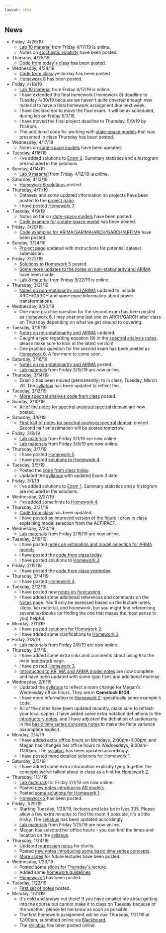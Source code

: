 ```yaml
---
layout: atsa
---
```


News
-------
* Friday, 4/26/19
   - [Lab 10 material](https://github.com/maryclare/atsa/tree/master/content/labs/lab10) from Friday 4/17/19 is online.
   - Notes on [stochastic volatility](https://maryclare.github.io/atsa/content/notes/notes_10.pdf) have been posted.
* Thursday, 4/25/19
  - [Code from today's class](https://maryclare.github.io/atsa/content/code/code_11.R) has been posted.
* Wednesday, 4/24/19
  - [Code from class](https://maryclare.github.io/atsa/content/code/code_10.R) yesterday has been posted.
  - [Homework 8](https://maryclare.github.io/atsa/content/homework/hw_8.pdf) has been posted.
* Friday, 4/18/19
  - [Lab 10 material](https://github.com/maryclare/atsa/tree/master/content/labs/lab10) from Friday 4/17/19 is online.
  - I have extended the final homework (Homework 8) deadline to Tuesday 4/30/19 because we haven't quite covered enough new material to have a final homework assisgment due next week.
  - I have decided *not* to move the final exam. It will be as scheduled, during lab on Friday 5/3/19.
  - I have moved the final project deadline to Thursday, 5/9/19 by 11:59pm.
  - The additional code for working with [state-space models](https://maryclare.github.io/atsa/code/code_9.R) that was presented in class Thursday has been posted.
* Wednesday, 4/17/19
  - Notes on [state-space models](https://maryclare.github.io/atsa/content/notes/notes_9.pdf) have been updated.
* Tuesday, 4/16/19
   - I've added solutions to [Exam 2](https://maryclare.github.io/atsa/content/exams/ex_2_sol.pdf). Summary statistics and a histogram are included in the solutions.
* Sunday, 4/14/19
  - [Lab 9 material](https://github.com/maryclare/atsa/tree/master/content/labs/lab9) from Friday 4/12/19 is online.
* Saturday, 4/13/19
  - [Homework 6 solutions](https://maryclare.github.io/atsa/content/homework/hw_6_sol.pdf) posted.
* Thursday, 4/11/19
  - Datasets and some updated information on projects have been posted to the [project page](https://maryclare.github.io/atsa/project.html).
  - I have posted [Homework 7](https://maryclare.github.io/atsa/content/homework/hw_7.pdf).
* Tuesday, 4/9/19
  - Notes so far on [state-space models](https://maryclare.github.io/atsa/content/notes/notes_9.pdf) have been posted.
  - [Code example for a state-space model](https://maryclare.github.io/atsa/code/code_8.R) has been posted.
* Friday, 3/29/19
  - [Code examples for ARIMA/SARIMA/ARCH/GARCH/ARFIMA](https://maryclare.github.io/atsa/notes.html) have been posted.
* Sunday, 3/24/19
  - [Project page](https://maryclare.github.io/atsa/project.html) updated with instructions for potential dataset submission.
* Friday, 3/22/19
  - [Solutions to Homework 5](https://maryclare.github.io/atsa/content/homework/hw_5_sol.pdf) posted.
  - [Some more updates to the notes on non-stationarity and ARIMA](https://maryclare.github.io/atsa/content/notes/notes_7.pdf) have been made.
  - [Lab 8 material](https://github.com/maryclare/atsa/tree/master/content/labs/lab8) from Friday 3/22/19 is online.
* Thursday, 3/21/19
  - [Notes on non-stationarity and ARIMA](https://maryclare.github.io/atsa/content/notes/notes_7.pdf) updated to include ARCH/GARCH and some more information about power transformations.
* Wednesday, 3/20/19
  - One more practice question for the second exam has been posted as [Homework 6](https://maryclare.github.io/atsa/content/homework/hw_6.pdf). I may post one last one on ARCH/GARCH after class on Thursday depending on what we get around to covering.
* Tuesday, 3/19/19
  - [Notes on non-stationarity and ARIMA](https://maryclare.github.io/atsa/content/notes/notes_7.pdf) updated.
  - Caught a typo regarding equation (9) in the [spectral analysis notes](https://maryclare.github.io/atsa/content/notes/notes_6.pdf), please make sure to look at the latest version!
  - One practice question for the second exam has been posted as [Homework 6](https://maryclare.github.io/atsa/content/homework/hw_6.pdf). A few more to come soon.
* Saturday, 3/16/19
  - [Notes on non-stationarity and ARIMA](https://maryclare.github.io/atsa/content/notes/notes_7.pdf)  posted. 
  - [Lab materials](https://github.com/maryclare/atsa/tree/master/content/labs/lab7) from Friday 3/15/19 are now online.
* Thursday, 3/14/19
  - Exam 2 has been moved (permanently) to in class, Tuesday, March 26. The [syllabus](https://maryclare.github.io/atsa/content/syllabus.pdf)  has been updated to reflect this.
* Tuesday, 3/12/19
  - [More spectral analysis code from class](https://maryclare.github.io/atsa/content/code/code_3.R) posted. 
* Sunday, 3/10/19
  - [All of the notes for spectral analysis/spectral domain](https://maryclare.github.io/atsa/content/notes/notes_6.pdf) are now posted. 
* Saturday, 3/9/19
  - [First half of notes for spectral analysis/spectral domain](https://maryclare.github.io/atsa/content/notes/notes_6.pdf) posted. Second half on estimation will be posted tomorrow.
* Friday, 3/8/19
  - [Lab materials](https://github.com/maryclare/atsa/tree/master/content/labs/lab5) from Friday 3/1/19 are now online.
  - [Lab materials](https://github.com/maryclare/atsa/tree/master/content/labs/lab6) from Friday 3/8/19 are now online.
* Thursday, 3/7/19
    - I have posted [Homework 5](https://maryclare.github.io/atsa/content/homework/hw_5.pdf).
    - I have posted [solutions to Homework 4](https://maryclare.github.io/atsa/content/homework/hw_4_sol.pdf).
* Tuesday, 3/5/19
    - Posted the [code from class today](https://maryclare.github.io/atsa/content/code/code_3.R).
    - Updated the [syllabus](https://maryclare.github.io/atsa/content/syllabus.pdf) with updated Exam 2 date.
* Friday, 3/1/19
    - I've added solutions to [Exam 1](https://maryclare.github.io/atsa/content/exams/ex_1_sol.pdf). Summary statistics and a histogram are included in the solutions.
* Wednesday, 2/27/19
    - I've added some hints to [Homework 4](https://maryclare.github.io/atsa/content/homework/hw_4.pdf).
* Thursday, 2/21/19
    - [Code from class](https://github.com/maryclare/atsa/tree/master/content/code/code_2.R) has been updated.
    - I have posted [an improved version of the figure I drew in class](https://github.com/maryclare/atsa/tree/master/content/notes/model_select.pdf) explaining model selection from the ACF/PACF.
* Wednesday, 2/20/19
    - [Lab materials](https://github.com/maryclare/atsa/tree/master/content/labs/lab4) from Friday 2/15/19 are now online.
* Tuesday, 2/19/19
    - I have posted [notes on estimation and model selection for ARMA models](https://maryclare.github.io/atsa/content/notes/notes_5.pdf).
    - I have posted the [code from class today](https://maryclare.github.io/atsa/content/code/code_2.R).
    - I have posted solutions to [Homework 3](https://maryclare.github.io/atsa/content/homework/hw_3_sol.pdf)
* Friday, 2/15/19
    - I have posted the [code from class yesterday](https://maryclare.github.io/atsa/content/code/code_1.R).
* Thursday, 2/14/19
    - I have posted [Homework 4](https://maryclare.github.io/atsa/content/homework/hw_4.pdf).
* Tuesday, 2/12/19
    - I have posted new [notes on forecasting](https://maryclare.github.io/atsa/content/notes/notes_4.pdf).
    - I have added some additional references and comments on the [Notes](https://maryclare.github.io/atsa/notes.html) page. You'll only be assessed based on the lecture notes, slides, lab material, and homework, but you might find referencing several textbooks (or finding the one that makes the most sense to you) helpful.
* Monday, 2/11/19
    - I have posted [solutions for Homework 2](https://maryclare.github.io/atsa/content/homework/hw_2_sol.pdf).
    - I have added some clarifications to [Homework 3](https://maryclare.github.io/atsa/content/homework/hw_3.pdf).
* Friday, 2/8/19
    - [Lab materials](https://github.com/maryclare/atsa/tree/master/content/labs/lab3) from Friday 2/8/19 are now online.
* Thursday, 2/7/19
    - I have added some extra links and comments about using `R` to the main [homework](https://maryclare.github.io/atsa/homework.html) page.
    - I have posted [Homework 3](https://maryclare.github.io/atsa/content/homework/hw_3.pdf).
    - [Introduction to AR, MA and ARMA model notes](https://maryclare.github.io/atsa/content/notes/notes_3.pdf) are now complete and have been updated with some typo fixes and additional material.
* Wednesday, 2/6/19
    - Updated the [syllabus](https://maryclare.github.io/atsa/content/syllabus.pdf) to reflect a room change for Megan's Wednesday office hours. They are in **Comstock B104.**
    - I have more information to [Homework 2](https://maryclare.github.io/atsa/content/homework/hw_2.pdf), specifically some example `R` code.
    - All of the notes have been updated recently, make sure to refresh your local copies. I have added some extra notation definitions to the [introductory notes](https://maryclare.github.io/atsa/content/notes/notes_1.pdf), and I have adjusted the definition of stationarity in the [basic time series concepts notes](https://maryclare.github.io/atsa/content/notes/notes_2.pdf) to make the finite variance assumption explicit.
* Monday, 2/4/19
    - I have added extra office hours on Mondays, 2:00pm-4:00pm, and Megan has changed her office hours to Wednesdays, 9:00am-11:00am. The [syllabus](https://maryclare.github.io/atsa/content/syllabus.pdf) has been updated accordingly.
    - I have posted more detailed [solutions for Homework 1](https://maryclare.github.io/atsa/content/homework/hw_1_sol.pdf).
* Saturday, 2/2/19
    - I have added some extra information explicitly tying together the concepts we've talked about in class as a hint for [Homework 2](https://maryclare.github.io/atsa/content/homework/hw_2.pdf). 
* Thursday, 1/31/19
    - [Lab materials](https://github.com/maryclare/atsa/tree/master/content/labs/lab2) for Friday 2/1/19 are now online.
    - Posted [new notes introducing AR models](https://maryclare.github.io/atsa/content/notes/notes_3.pdf).
    - Posted [some solutions for Homework 1](https://maryclare.github.io/atsa/content/slides/slides_3.html).
    - [Homework 2](https://maryclare.github.io/atsa/content/homework/hw_2.pdf) has been posted.
* Friday, 1/25/19
    - Starting Tuesday, 1/29/19, lectures and labs be in Ives 305. Please allow a few extra minutes to find the room if possible, it's a little tricky. The [syllabus](https://maryclare.github.io/atsa/content/syllabus.pdf) has been updated accordingly.
    - [Lab materials](https://github.com/maryclare/atsa/tree/master/content/labs/lab1) from Friday 1/25/19 are now online.
    - Megan has selected her office hours - you can find the times and location on the [syllabus](https://maryclare.github.io/atsa/content/syllabus.pdf).
* Thursday, 1/24/19
    - Updated [regression notes](https://maryclare.github.io/atsa/content/notes/notes_1.pdf) for clarity.
    - Posted [new notes introducing some basic time series concepts](https://maryclare.github.io/atsa/content/notes/notes_2.pdf).
    - [More slides](https://maryclare.github.io/atsa/content/slides/slides_2.html) for future lectures have been posted.
* Wednesday, 1/23/19
    - Posted some [slides for Thursday's lecture](https://maryclare.github.io/atsa/content/slides/slides_1.html).
    - Added some [homework guidelines](https://maryclare.github.io/atsa/homework.html).
    - [Homework 1](https://maryclare.github.io/atsa/content/homework/hw_1.pdf) has been posted.
* Tuesday, 1/22/19
    - [First set of notes](https://maryclare.github.io/atsa/content/notes/notes_1.pdf) posted. 
* Monday, 1/21/19
    - It's cold and snowy out there! If you have emailed me about getting into the course but cannot make it to class on Tuesday because of the weather, please let me know as soon as possible.
    - The first homework assignment will be due Thursday, 1/31/19 at 12:00pm, submitted online via [Blackboard](https://blackboard.cornell.edu).
    - The [syllabus](https://maryclare.github.io/atsa/content/syllabus.pdf) has been posted online.